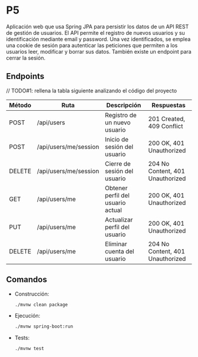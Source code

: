 # P5
Aplicación web que usa Spring JPA para persistir los datos de un API REST de gestión de usuarios.
El API permite el registro de nuevos usuarios y su identificación mediante email y password.
Una vez identificados, se emplea una cookie de sesión para autenticar las peticiones que permiten 
a los usuarios leer, modificar y borrar sus datos. También existe un endpoint para cerrar la sesión.  

## Endpoints

// TODO#1: rellena la tabla siguiente analizando el código del proyecto

| Método | Ruta                    | Descripción                       | Respuestas                    |
|--------|-------------------------|-----------------------------------|-------------------------------|
| POST   | /api/users              | Registro de un nuevo usuario      | 201 Created, 409 Conflict     |
| POST   | /api/users/me/session   | Inicio de sesión del usuario      | 200 OK, 401 Unauthorized      |
| DELETE | /api/users/me/session   | Cierre de sesión del usuario      | 204 No Content, 401 Unauthorized |
| GET    | /api/users/me           | Obtener perfil del usuario actual | 200 OK, 401 Unauthorized      |
| PUT    | /api/users/me           | Actualizar perfil del usuario     | 200 OK, 401 Unauthorized      |
| DELETE | /api/users/me           | Eliminar cuenta del usuario       | 204 No Content, 401 Unauthorized |


## Comandos 

- Construcción: 
  ```sh
  ./mvnw clean package
  ```

- Ejecución: 
  ```sh
  ./mvnw spring-boot:run
  ```

- Tests:
  ```sh
  ./mvnw test
  ```

